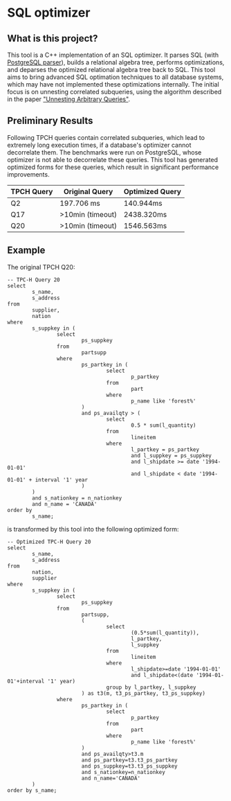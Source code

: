 # SQL optimizer

## What is this project?
This tool is a C++ implementation of an SQL optimizer. It parses SQL (with [PostgreSQL parser](https://github.com/pganalyze/libpg_query)), builds a relational algebra tree, performs optimizations, and deparses the optimized relational algebra tree back to SQL. This tool aims to bring advanced SQL optimation techniques to all database systems, which may have not implemented these optimizations internally. The initial focus is on unnesting correlated subqueries, using the algorithm described in the paper ["Unnesting Arbitrary Queries"](https://www.semanticscholar.org/paper/Unnesting-Arbitrary-Queries-Neumann-Kemper/3112928019f64d8c388e8cfbae34b9887c789213).

## Preliminary Results
Following TPCH queries contain correlated subqueries, which lead to extremely long execution times, if a database's optimizer cannot decorrelate them. The benchmarks were run on PostgreSQL, whose optimizer is not able to decorrelate these queries. This tool has generated optimized forms for these queries, which result in significant performance improvements. 

| TPCH Query  | Original Query    | Optimized Query   |
| ------------|-------------------| ------------------|
| Q2          | 197.706 ms        | 140.944ms         |
| Q17         | >10min (timeout)  | 2438.320ms        |
| Q20         | >10min (timeout)  | 1546.563ms        |

## Example
The original TPCH Q20:
```
-- TPC-H Query 20
select
        s_name,
        s_address
from
        supplier,
        nation
where
        s_suppkey in (
                select
                        ps_suppkey
                from
                        partsupp
                where
                        ps_partkey in (
                                select
                                        p_partkey
                                from
                                        part
                                where
                                        p_name like 'forest%'
                        )
                        and ps_availqty > (
                                select
                                        0.5 * sum(l_quantity)
                                from
                                        lineitem
                                where
                                        l_partkey = ps_partkey
                                        and l_suppkey = ps_suppkey
                                        and l_shipdate >= date '1994-01-01'
                                        and l_shipdate < date '1994-01-01' + interval '1' year
                        )
        )
        and s_nationkey = n_nationkey
        and n_name = 'CANADA'
order by
        s_name;
```

is transformed by this tool into the following optimized form:
```
-- Optimized TPC-H Query 20
select 
        s_name, 
        s_address
from 
        nation, 
        supplier
where 
        s_suppkey in (
                select 
                        ps_suppkey
                from 
                        partsupp, 
                        (
                                select 
                                        (0.5*sum(l_quantity)), 
                                        l_partkey, 
                                        l_suppkey
                                from 
                                        lineitem
                                where 
                                        l_shipdate>=date '1994-01-01' 
                                        and l_shipdate<(date '1994-01-01'+interval '1' year)
                                group by l_partkey, l_suppkey
                        ) as t3(m, t3_ps_partkey, t3_ps_suppkey)
                where 
                        ps_partkey in (
                                select
                                        p_partkey
                                from 
                                        part
                                where 
                                        p_name like 'forest%'
                        ) 
                        and ps_availqty>t3.m 
                        and ps_partkey=t3.t3_ps_partkey 
                        and ps_suppkey=t3.t3_ps_suppkey
                        and s_nationkey=n_nationkey 
                        and n_name='CANADA'
        )
order by s_name;
``` 

